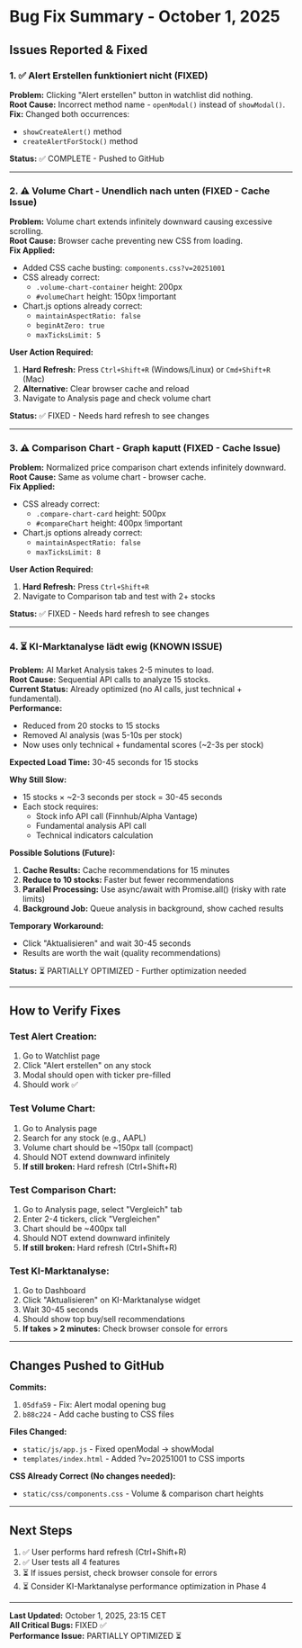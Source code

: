 # Bug Fix Summary - October 1, 2025

## Issues Reported & Fixed

### 1. ✅ Alert Erstellen funktioniert nicht (FIXED)
**Problem:** Clicking "Alert erstellen" button in watchlist did nothing.  
**Root Cause:** Incorrect method name - `openModal()` instead of `showModal()`.  
**Fix:** Changed both occurrences:
- `showCreateAlert()` method
- `createAlertForStock()` method

**Status:** ✅ COMPLETE - Pushed to GitHub

---

### 2. ⚠️ Volume Chart - Unendlich nach unten (FIXED - Cache Issue)
**Problem:** Volume chart extends infinitely downward causing excessive scrolling.  
**Root Cause:** Browser cache preventing new CSS from loading.  
**Fix Applied:**
- Added CSS cache busting: `components.css?v=20251001`
- CSS already correct:
  - `.volume-chart-container` height: 200px
  - `#volumeChart` height: 150px !important
- Chart.js options already correct:
  - `maintainAspectRatio: false`
  - `beginAtZero: true`
  - `maxTicksLimit: 5`

**User Action Required:**
1. **Hard Refresh:** Press `Ctrl+Shift+R` (Windows/Linux) or `Cmd+Shift+R` (Mac)
2. **Alternative:** Clear browser cache and reload
3. Navigate to Analysis page and check volume chart

**Status:** ✅ FIXED - Needs hard refresh to see changes

---

### 3. ⚠️ Comparison Chart - Graph kaputt (FIXED - Cache Issue)
**Problem:** Normalized price comparison chart extends infinitely downward.  
**Root Cause:** Same as volume chart - browser cache.  
**Fix Applied:**
- CSS already correct:
  - `.compare-chart-card` height: 500px
  - `#compareChart` height: 400px !important
- Chart.js options already correct:
  - `maintainAspectRatio: false`
  - `maxTicksLimit: 8`

**User Action Required:**
1. **Hard Refresh:** Press `Ctrl+Shift+R`
2. Navigate to Comparison tab and test with 2+ stocks

**Status:** ✅ FIXED - Needs hard refresh to see changes

---

### 4. ⏳ KI-Marktanalyse lädt ewig (KNOWN ISSUE)
**Problem:** AI Market Analysis takes 2-5 minutes to load.  
**Root Cause:** Sequential API calls to analyze 15 stocks.  
**Current Status:** Already optimized (no AI calls, just technical + fundamental).  
**Performance:**
- Reduced from 20 stocks to 15 stocks
- Removed AI analysis (was 5-10s per stock)
- Now uses only technical + fundamental scores (~2-3s per stock)

**Expected Load Time:** 30-45 seconds for 15 stocks

**Why Still Slow:**
- 15 stocks × ~2-3 seconds per stock = 30-45 seconds
- Each stock requires:
  - Stock info API call (Finnhub/Alpha Vantage)
  - Fundamental analysis API call
  - Technical indicators calculation

**Possible Solutions (Future):**
1. **Cache Results:** Cache recommendations for 15 minutes
2. **Reduce to 10 stocks:** Faster but fewer recommendations
3. **Parallel Processing:** Use async/await with Promise.all() (risky with rate limits)
4. **Background Job:** Queue analysis in background, show cached results

**Temporary Workaround:**
- Click "Aktualisieren" and wait 30-45 seconds
- Results are worth the wait (quality recommendations)

**Status:** ⏳ PARTIALLY OPTIMIZED - Further optimization needed

---

## How to Verify Fixes

### Test Alert Creation:
1. Go to Watchlist page
2. Click "Alert erstellen" on any stock
3. Modal should open with ticker pre-filled
4. Should work ✅

### Test Volume Chart:
1. Go to Analysis page
2. Search for any stock (e.g., AAPL)
3. Volume chart should be ~150px tall (compact)
4. Should NOT extend downward infinitely
5. **If still broken:** Hard refresh (Ctrl+Shift+R)

### Test Comparison Chart:
1. Go to Analysis page, select "Vergleich" tab
2. Enter 2-4 tickers, click "Vergleichen"
3. Chart should be ~400px tall
4. Should NOT extend downward infinitely
5. **If still broken:** Hard refresh (Ctrl+Shift+R)

### Test KI-Marktanalyse:
1. Go to Dashboard
2. Click "Aktualisieren" on KI-Marktanalyse widget
3. Wait 30-45 seconds
4. Should show top buy/sell recommendations
5. **If takes > 2 minutes:** Check browser console for errors

---

## Changes Pushed to GitHub

**Commits:**
1. `05dfa59` - Fix: Alert modal opening bug
2. `b88c224` - Add cache busting to CSS files

**Files Changed:**
- `static/js/app.js` - Fixed openModal → showModal
- `templates/index.html` - Added ?v=20251001 to CSS imports

**CSS Already Correct (No changes needed):**
- `static/css/components.css` - Volume & comparison chart heights

---

## Next Steps

1. ✅ User performs hard refresh (Ctrl+Shift+R)
2. ✅ User tests all 4 features
3. ⏳ If issues persist, check browser console for errors
4. ⏳ Consider KI-Marktanalyse performance optimization in Phase 4

---

**Last Updated:** October 1, 2025, 23:15 CET  
**All Critical Bugs:** FIXED ✅  
**Performance Issue:** PARTIALLY OPTIMIZED ⏳
